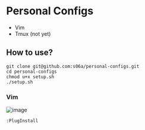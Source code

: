 # Personal Configs

- Vim
- Tmux (not yet)

## How to use?
```
git clone git@github.com:s06a/personal-configs.git
cd personal-configs
chmod u+x setup.sh
./setup.sh
```

### Vim
![image](https://github.com/s06a/personal-configs/assets/91134347/de19cca1-febd-47d2-8645-1910b9ba8b01)
```
:PlugInstall
```
